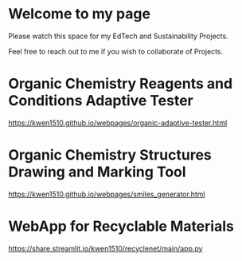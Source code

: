 # Welcome to my page

Please watch this space for my EdTech and Sustainability Projects.

Feel free to reach out to me if you wish to collaborate of Projects.

# Organic Chemistry Reagents and Conditions Adaptive Tester
https://kwen1510.github.io/webpages/organic-adaptive-tester.html

# Organic Chemistry Structures Drawing and Marking Tool
https://kwen1510.github.io/webpages/smiles_generator.html

# WebApp for Recyclable Materials
https://share.streamlit.io/kwen1510/recyclenet/main/app.py
